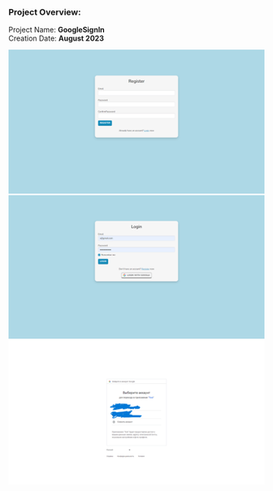 ### Project Overview:
Project Name: **GoogleSignIn**                    
Creation Date: **August 2023**

![Screenshot](Images/img1.png)
![Screenshot](Images/img2.png)
![Screenshot](Images/img3.png)